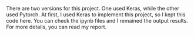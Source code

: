 There are two versions for this project. One used Keras, while the other used Pytorch.
At first, I used Keras to implement this project, so I kept this code here. You can check
the ipynb files and I remained the output results. For more details, you can read my 
report.
